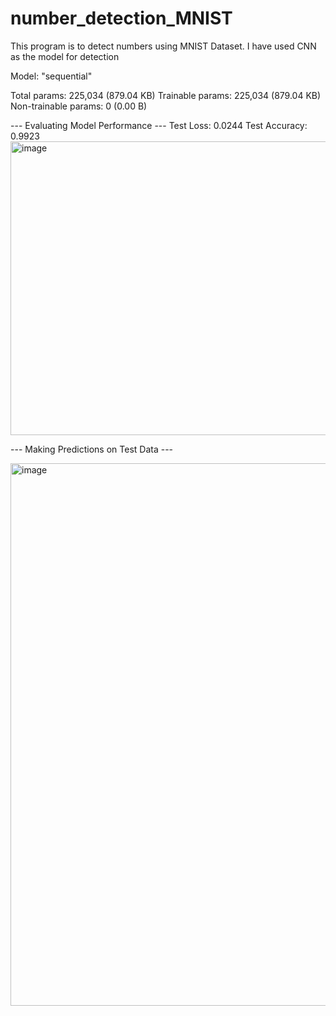 # number_detection_MNIST

This program is to detect numbers using MNIST Dataset. I have used CNN as the model for detection

Model: "sequential"

 Total params: 225,034 (879.04 KB)
 Trainable params: 225,034 (879.04 KB)
 Non-trainable params: 0 (0.00 B)

 --- Evaluating Model Performance ---
Test Loss: 0.0244
Test Accuracy: 0.9923
<img width="1010" height="470" alt="image" src="https://github.com/user-attachments/assets/a3db3762-a738-46ab-9883-4b8ce8513ca8" />

--- Making Predictions on Test Data ---

<img width="990" height="868" alt="image" src="https://github.com/user-attachments/assets/1c0d56c7-0804-4347-a3c2-fb46a9e54a67" />

